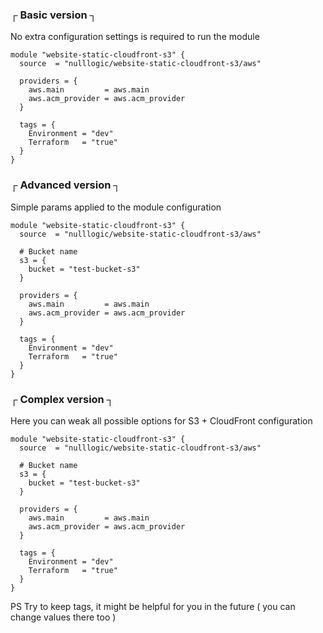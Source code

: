 ### ┌ Basic version ┐
No extra configuration settings is required to run the module

```hcl
module "website-static-cloudfront-s3" {
  source  = "nulllogic/website-static-cloudfront-s3/aws"

  providers = {
    aws.main         = aws.main
    aws.acm_provider = aws.acm_provider
  }

  tags = {
    Environment = "dev"
    Terraform   = "true"
  }
}
```

### ┌ Advanced version ┐
Simple params applied to the module configuration

```hcl
module "website-static-cloudfront-s3" {
  source  = "nulllogic/website-static-cloudfront-s3/aws"

  # Bucket name
  s3 = {
    bucket = "test-bucket-s3"
  }

  providers = {
    aws.main         = aws.main
    aws.acm_provider = aws.acm_provider
  }

  tags = {
    Environment = "dev"
    Terraform   = "true"
  }
}
```

### ┌ Complex version ┐
Here you can weak all possible options for S3 + CloudFront configuration

```hcl
module "website-static-cloudfront-s3" {
  source  = "nulllogic/website-static-cloudfront-s3/aws"

  # Bucket name
  s3 = {
    bucket = "test-bucket-s3"
  }

  providers = {
    aws.main         = aws.main
    aws.acm_provider = aws.acm_provider
  }

  tags = {
    Environment = "dev"
    Terraform   = "true"
  }
}
```

PS Try to keep tags, it might be helpful for you in the future ( you can change values there too )
